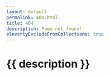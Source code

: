 ```yaml
---
layout: default
permalink: 404.html
title: 404
description: Page not found!
eleventyExcludeFromCollections: true
---
```

<h1>{{ description }}</h1>

